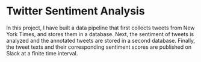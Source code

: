 # Twitter Sentiment Analysis

In this project, I have built a data pipeline that first collects tweets from New York Times, and stores them in a database. Next, the sentiment of tweets is analyzed and the annotated tweets are stored in a second database. Finally, the tweet texts and their corresponding sentiment scores are published on Slack at a finite time interval.
